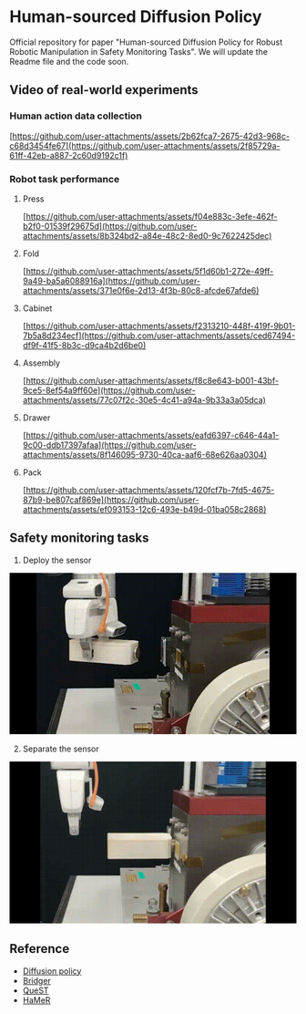 # Human-sourced Diffusion Policy
Official repository for paper "Human-sourced Diffusion Policy for Robust Robotic Manipulation in Safety Monitoring Tasks". We will update the Readme file and the code soon.

## Video of real-world experiments

### Human action data collection

[https://github.com/user-attachments/assets/2b62fca7-2675-42d3-968c-c68d3454fe67](https://github.com/user-attachments/assets/2f85729a-61ff-42eb-a887-2c60d9192c1f)

### Robot task performance
1. Press

   [https://github.com/user-attachments/assets/f04e883c-3efe-462f-b2f0-01539f29675d](https://github.com/user-attachments/assets/8b324bd2-a84e-48c2-8ed0-9c7622425dec)

2. Fold

   [https://github.com/user-attachments/assets/5f1d60b1-272e-49ff-9a49-ba5a6088916a](https://github.com/user-attachments/assets/371e0f6e-2d13-4f3b-80c8-afcde67afde6)
   
3. Cabinet

   [https://github.com/user-attachments/assets/f2313210-448f-419f-9b01-7b5a8d234ecf](https://github.com/user-attachments/assets/ced67494-df9f-41f5-8b3c-d9ca4b2d6be0)

4. Assembly

   [https://github.com/user-attachments/assets/f8c8e643-b001-43bf-9ce5-8ef54a9ff60e](https://github.com/user-attachments/assets/77c07f2c-30e5-4c41-a94a-9b33a3a05dca)

5. Drawer

   [https://github.com/user-attachments/assets/eafd6397-c646-44a1-9c00-ddb17397afaa](https://github.com/user-attachments/assets/8f146095-9730-40ca-aaf6-68e626aa0304)

6. Pack

   [https://github.com/user-attachments/assets/120fcf7b-7fd5-4675-87b9-be807caf869e](https://github.com/user-attachments/assets/ef093153-12c6-493e-b49d-01ba058c2868)

## Safety monitoring tasks

1. Deploy the sensor

![Deploy](./gifs/deploy.gif)

2. Separate the sensor

![Separate](./gifs/separate.gif)
   
## Reference
- [Diffusion policy](https://github.com/real-stanford/diffusion_policy)
- [Bridger](https://github.com/clear-nus/bridger)
- [QueST](https://github.com/pairlab/QueST)
- [HaMeR](https://github.com/geopavlakos/hamer)

